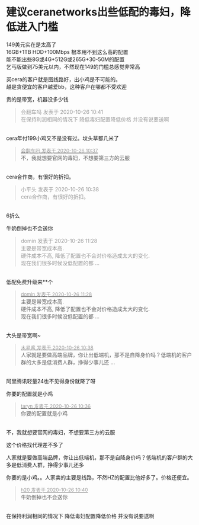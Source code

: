 # 建议ceranetworks出些低配的毒妇，降低进入门槛


149美元实在是太高了<br />
16GB+1TB HDD+100Mbps 根本用不到这么高的配置<br />
能不能出些8G或4G+512G或265G+30-50M的配置<br />
乞丐版做到75美元以内，不然现在149的门槛总感觉非常高<img src="static/image/smiley/default/sweat.gif" smilieid="10" border="0" alt="" />

买cera的客户就是图线路好，出小鸡是不可能的。<br />
越是贪便宜的客户越爱bb，这种客户在哪都不受欢迎

贵的是带宽，机器没多少钱

<div class="quote"><blockquote><font color="#999999">会翻车吗 发表于 2020-10-26 10:41</font><br />
<font color="#999999">在保持利润相同的情况下 降低毒妇配置降低价格 并没有说要送啊</font></blockquote></div><br />
cera年付199小鸡又不是没有过。坟头草都几米了

<div class="quote"><blockquote><font size="2"><a href="https://www.hostloc.com/forum.php?mod=redirect&amp;goto=findpost&amp;pid=9352866&amp;ptid=758487" target="_blank"><font color="#999999">会翻车吗 发表于 2020-10-26 10:37</font></a></font><br />
不，我就想要官网的毒妇，不想要第三方的云服</blockquote></div><br />
cera合作商，有很好的折扣。

<div class="quote"><blockquote><font color="#999999">小平头 发表于 2020-10-26 10:38</font><br />
<font color="#999999">cera合作商，有很好的折扣。</font></blockquote></div><br />
6折么

牛奶倒掉也不会送你

<div class="quote"><blockquote><font color="#999999">domin 发表于 2020-10-26 11:28</font><br />
<font color="#999999">主要是带宽成本高. <br />
硬件成本不高, 降低了配置也不会对价格造成太大的变化. <br />
现在我们很多时候没低配置的都 ...</font></blockquote></div><br />
低配免费升级来**个<br />


<div class="quote"><blockquote><font size="2"><a href="https://www.hostloc.com/forum.php?mod=redirect&amp;goto=findpost&amp;pid=9353187&amp;ptid=758487" target="_blank"><font color="#999999">domin 发表于 2020-10-26 11:28</font></a></font><br />
主要是带宽成本高. <br />
硬件成本不高, 降低了配置也不会对价格造成太大的变化. <br />
现在我们很多时候没低配置的都 ...</blockquote></div><br />
大头是带宽啊~

<div class="quote"><blockquote><font size="2"><a href="https://www.hostloc.com/forum.php?mod=redirect&amp;goto=findpost&amp;pid=9352877&amp;ptid=758487" target="_blank"><font color="#999999">木易酱 发表于 2020-10-26 10:38</font></a></font><br />
人家就是要做高端品牌，你让出低端机，那不是自降身价吗？低端机的客户群的大多是低消费人群，挣得少事儿还 ...</blockquote></div><br />
阿里腾讯轻量24也不见得身份就降了呀<img src="static/image/smiley/default/smile.gif" smilieid="1" border="0" alt="" />

你要的配置就是小鸡

<div class="quote"><blockquote><font size="2"><a href="https://www.hostloc.com/forum.php?mod=redirect&amp;goto=findpost&amp;pid=9352861&amp;ptid=758487" target="_blank"><font color="#999999">taryn 发表于 2020-10-26 10:36</font></a></font><br />
你要的配置就是小鸡</blockquote></div><br />
不，我就想要官网的毒妇，不想要第三方的云服

这个价格找代理差不多了

人家就是要做高端品牌，你让出低端机，那不是自降身价吗？低端机的客户群的大多是低消费人群，挣得少事儿还多

你要的是小鸡。。人家卖的主要是线路，不然HZ的配置比他好多了。价格还便宜。

<div class="quote"><blockquote><font size="2"><a href="https://www.hostloc.com/forum.php?mod=redirect&amp;goto=findpost&amp;pid=9352894&amp;ptid=758487" target="_blank"><font color="#999999">h20 发表于 2020-10-26 10:40</font></a></font><br />
牛奶倒掉也不会送你</blockquote></div><br />
在保持利润相同的情况下 降低毒妇配置降低价格 并没有说要送啊
